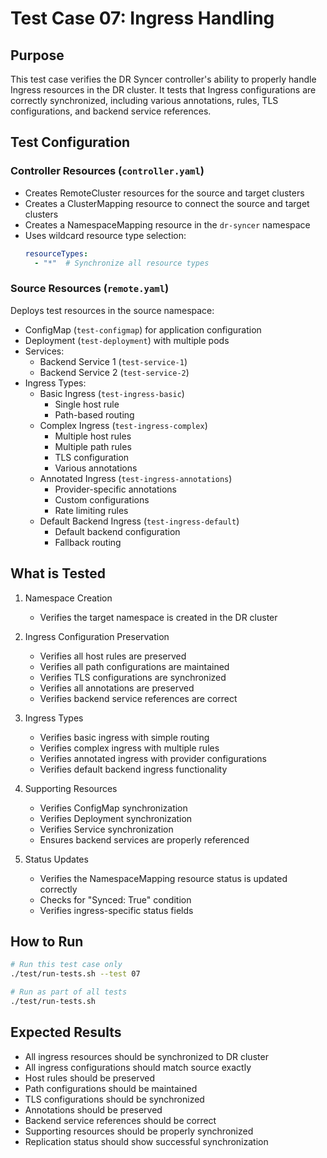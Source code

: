 # Test Case 07: Ingress Handling

## Purpose
This test case verifies the DR Syncer controller's ability to properly handle Ingress resources in the DR cluster. It tests that Ingress configurations are correctly synchronized, including various annotations, rules, TLS configurations, and backend service references.

## Test Configuration

### Controller Resources (`controller.yaml`)
- Creates RemoteCluster resources for the source and target clusters
- Creates a ClusterMapping resource to connect the source and target clusters
- Creates a NamespaceMapping resource in the `dr-syncer` namespace
- Uses wildcard resource type selection:
  ```yaml
  resourceTypes:
    - "*"  # Synchronize all resource types
  ```

### Source Resources (`remote.yaml`)
Deploys test resources in the source namespace:
- ConfigMap (`test-configmap`) for application configuration
- Deployment (`test-deployment`) with multiple pods
- Services:
  * Backend Service 1 (`test-service-1`)
  * Backend Service 2 (`test-service-2`)
- Ingress Types:
  * Basic Ingress (`test-ingress-basic`)
    - Single host rule
    - Path-based routing
  * Complex Ingress (`test-ingress-complex`)
    - Multiple host rules
    - Multiple path rules
    - TLS configuration
    - Various annotations
  * Annotated Ingress (`test-ingress-annotations`)
    - Provider-specific annotations
    - Custom configurations
    - Rate limiting rules
  * Default Backend Ingress (`test-ingress-default`)
    - Default backend configuration
    - Fallback routing

## What is Tested
1. Namespace Creation
   - Verifies the target namespace is created in the DR cluster

2. Ingress Configuration Preservation
   - Verifies all host rules are preserved
   - Verifies all path configurations are maintained
   - Verifies TLS configurations are synchronized
   - Verifies all annotations are preserved
   - Verifies backend service references are correct

3. Ingress Types
   - Verifies basic ingress with simple routing
   - Verifies complex ingress with multiple rules
   - Verifies annotated ingress with provider configurations
   - Verifies default backend ingress functionality

4. Supporting Resources
   - Verifies ConfigMap synchronization
   - Verifies Deployment synchronization
   - Verifies Service synchronization
   - Ensures backend services are properly referenced

5. Status Updates
   - Verifies the NamespaceMapping resource status is updated correctly
   - Checks for "Synced: True" condition
   - Verifies ingress-specific status fields

## How to Run
```bash
# Run this test case only
./test/run-tests.sh --test 07

# Run as part of all tests
./test/run-tests.sh
```

## Expected Results
- All ingress resources should be synchronized to DR cluster
- All ingress configurations should match source exactly
- Host rules should be preserved
- Path configurations should be maintained
- TLS configurations should be synchronized
- Annotations should be preserved
- Backend service references should be correct
- Supporting resources should be properly synchronized
- Replication status should show successful synchronization
